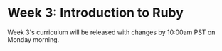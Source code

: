# Week 3: Introduction to Ruby

Week 3's curriculum will be released with changes by 10:00am PST on Monday morning.

<!-- It's time to fetch changes from DevBootcamp's phase-0-unit-1 master repo to get the newly-released curriculum. Make sure you are in the master branch of your phase-0-unit-1 repo. Check where you are in your terminal first. DO NOT try fetching these changes into your [USERNAME].github.io repo. You will mess things up! Follow [these instructions](https://github.com/Devbootcamp/phase-0-handbook/blob/master/fetching-changes.md) for fetching changes.

You'll want to get a copy of Chris Pine's *Learn to Program, 2nd edition*. You can get this in an instant e-book or paperback format from the publisher or on Amazon. The first version is available online for free. If you choose to use the first version, the chapter numbers will be different and there may be some information that is missing. This week, you will be reading the content in the book and then completing the exercises we assign. You will also be reading a lot of material from the *Well-Grounded Rubyist* this week. Focus on skimming this material as best as you can while working to deepen the learnings you've gained from the challenges.

Please go through the challenges in order (as indicated below). Exercises (from the exercises directory) will be referenced in each challenge. Please read through the challenge and complete the exercises as instructed. Also, you should skip Chris Pine's exercises unless specifically asked to complete them.

### RSpec
Some challenges have tests that will help you determine whether you've met the minimum requirements in the challenge. These tests have been written using RSpec, a popular testing framework for Ruby. If you want more information on RSpec, read Team Treehouse's [blog post](http://blog.teamtreehouse.com/an-introduction-to-rspec) on it. Please note, you will not be expected to write, or even fully understand RSpec in Phase 0. Focus on the output of the tests, which are designed to be readable and let you know what your code isn't doing that it should. If you have difficulty, please post on the community.

## Tasks and Challenges:
Before starting, please read Chris Pine's Introduction p. xi - xv. The chapters are based on the 2nd edition of the book.

Number | Name | Est. time (hrs)**
-------|----------------|----------
 1. | [Numbers, Letters, and Variable Assignment](numbers-letters) | 1.25** |
 2. | [Variables and Methods](methods) | 1.5** |
 3. | [Analyze Errors](analyze-errors) | 1.25 |
 4. | [Flow Control](flow-control) | 2.25** |
 5. | [Arrays, Iterators, and Hashes](arrays) | 2.5** |
 6. | [More Methods](more-methods) | 2.25** |
 7. | [Technical Blog](technical-blog.md) | 1.5 |
 8. | [Cultural Blog](cultural-blog.md) | 1.25 |
 9. | [Blog Revisited: Testing and Maintenance](testing-and-maintenance) | 1
 10.| [GPS 1.2](gps1-2) **(Do not look at this until your guided pairing session!)** | 1.75 |
 11. | [Accountability Groups](accountability-groups.md) | varies |
 12. | [*Well-Grounded Rubyist* Reading](Well-Grounded-Rubyist.md) | unknown |
 13. | [Week 3 Quiz](https://www.classmarker.com/online-test/start/?quiz=d3755567500cbb96) | < 1 |
 14. | [Sign up](https://phase0.devbootcamp.com/) for GPS 2.1 | N/A
 15. | [BONUS Challenges](BONUS-challenges)** *(Optional)* | varies |

** Mandatory readings from the *Well-Grounded Rubyist* were not part of the initial survey, so please be sure to include the reading in your submissions so these averages can be updated!

Please note, we put the blog challenges at the end of the week, but you can decide when to work on them. They may be helpful to do in the middle of the week or when you're stuck in another challenge.

This week you'll want to request feedback on Twitter using the hashtag **#DBCU1W3.** Only other DBC students can actually see your repositories because they are private.

## Video Resources
- [Debugging: Common Ruby Error Messages](https://talks.devbootcamp.com/debugging-common-ruby-error-messages)
- [Introduction to Pseudocode](https://talks.devbootcamp.com/introduction-to-pseudocode)
- [Algorithms: Iteration and Recursion](https://talks.devbootcamp.com/algorithms-iteration-and-recursion)
  - We don't cover recursion in Phase 0, but the information in Iteration in here is really useful.
- [RSpec Intro](https://talks.devbootcamp.com/rspec-intro-1)
  - This will give some context on RSpec, but you won't be writing RSpec tests in Phase 0. It will give you good context into what's going on when you run tests, however.

## Submitting your work
- You must complete the [week's submission form](http://apply.devbootcamp.com) to turn in your work.
- The week's work is due Monday by 10:00am PST.

**If you do not finish by the deadline:**
- Complete the Unit 1 extension request. (You only get one extension for Unit 1)
- When the work is complete, turn it in using the [week's submission form](http://apply.devbootcamp.com).

## Working through the challenges
Once you have the entire local repository on your computer, you don't need to read the challenges on GitHub anymore (although we admit, it's prettier). You can open the entire repository in Sublime and read the challenges in their original markdown. It will also help you find any link issues, since you can see where they are pointing. If you do find broken links, please let us know by posting on the community. You should also try to figure out a fix -- it will help your markdown skills!

## Remember the Unit Expectations!

Expectation | Times per Unit | Times per Week
------------|----------|---------
[Peer-Pair](https://github.com/Devbootcamp/phase-0-handbook/blob/master/peer-pairing-sessions.md) | 4 | >= 2
[Give feedback](https://socrates.devbootcamp.com/feedback/new) to GPS and peer pairs | 6 | >=2
Rate [feedback](https://socrates.devbootcamp.com/feedback) | 20 | 7

 -->
